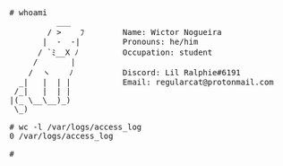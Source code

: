 <pre>
# whoami
          ___   
        / >    ﾌ    &#9;Name: Wictor Nogueira
       |  -  -|     &#9;Pronouns: he/him
      / `ﾐ__X ﾉ     &#9;Occupation: student
     /       |      &#9;
    /  ヽ    ﾉ      &#9;Discord: Lil Ralphie#6191
  _|   |  | |       &#9;Email: regularcat@protonmail.com
 /_|   |  | |
|(_ \__\__)_)
 \_)

# wc -l /var/logs/access_log
<!-- @(views) -->0<!-- @(views) --> /var/logs/access_log

# _
</pre>
<img height="0" width="0" src="https://initial-countdown.glitch.me/dotto">
<!--
**wictornogueira/wictornogueira** is a ✨ _special_ ✨ repository because its `README.md` (this file) appears on your GitHub profile.

Here are some ideas to get you started:

- 🔭 I’m currently working on ...
- 🌱 I’m currently learning ...
- 👯 I’m looking to collaborate on ...
- 🤔 I’m looking for help with ...
- 💬 Ask me about ...
- 📫 How to reach me: ...
- 😄 Pronouns: ...
- ⚡ Fun fact: ...
-->
